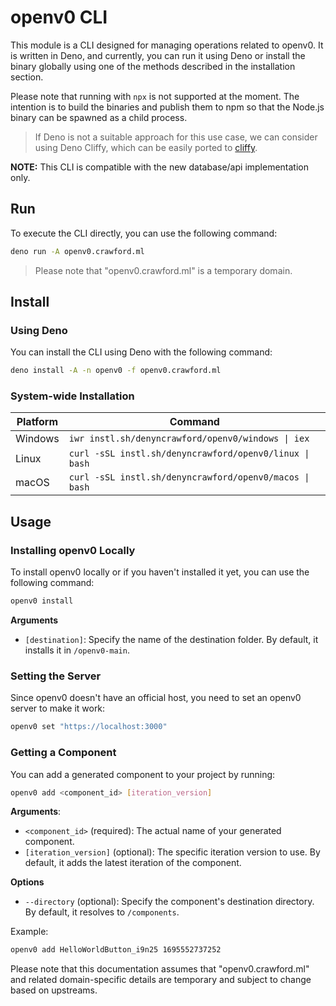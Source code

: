 # openv0 CLI

This module is a CLI designed for managing operations related to openv0. It is written in Deno, and currently, you can run it using Deno or install the binary globally using one of the methods described in the installation section.

Please note that running with `npx` is not supported at the moment. The intention is to build the binaries and publish them to npm so that the Node.js binary can be spawned as a child process.

> If Deno is not a suitable approach for this use case, we can consider using Deno Cliffy, which can be easily ported to [cliffy](https://github.com/drew-y/cliffy).

**NOTE:** This CLI is compatible with the new database/api implementation only.

## Run
To execute the CLI directly, you can use the following command:
```bash
deno run -A openv0.crawford.ml
```
> Please note that "openv0.crawford.ml" is a temporary domain.

## Install

### Using Deno
You can install the CLI using Deno with the following command:
```bash
deno install -A -n openv0 -f openv0.crawford.ml
```

### System-wide Installation

| Platform | Command |
|----------|---------------------------------------------------------|
| Windows  | `iwr instl.sh/denyncrawford/openv0/windows \| iex`      |
| Linux    | `curl -sSL instl.sh/denyncrawford/openv0/linux \| bash` |
| macOS    | `curl -sSL instl.sh/denyncrawford/openv0/macos \| bash` |

## Usage

### Installing openv0 Locally
To install openv0 locally or if you haven't installed it yet, you can use the following command:
```bash
openv0 install
```

**Arguments**
- `[destination]`: Specify the name of the destination folder. By default, it installs it in `/openv0-main`.

### Setting the Server
Since openv0 doesn't have an official host, you need to set an openv0 server to make it work:
```bash
openv0 set "https://localhost:3000"
```

### Getting a Component
You can add a generated component to your project by running:
```bash
openv0 add <component_id> [iteration_version]
```

**Arguments**:
- `<component_id>` (required): The actual name of your generated component.
- `[iteration_version]` (optional): The specific iteration version to use. By default, it adds the latest iteration of the component.

**Options**
- `--directory` (optional): Specify the component's destination directory. By default, it resolves to `/components`.

Example:
```bash
openv0 add HelloWorldButton_i9n25 1695552737252
```

Please note that this documentation assumes that "openv0.crawford.ml" and related domain-specific details are temporary and subject to change based on upstreams.